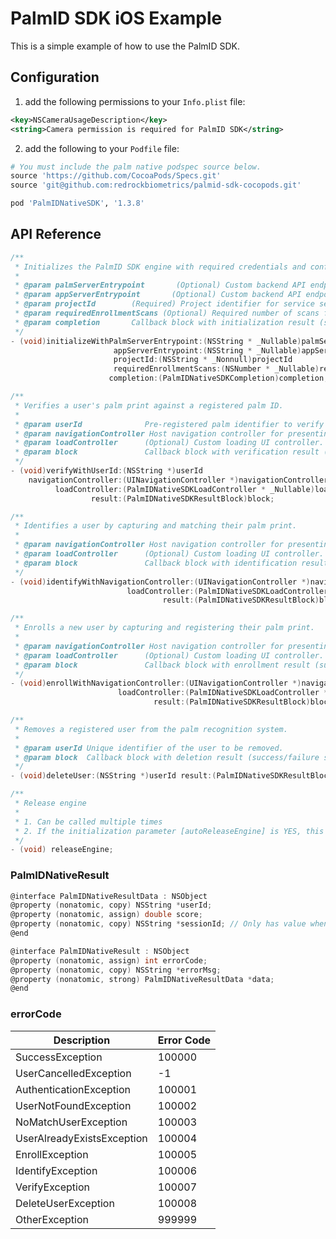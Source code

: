 # PalmID SDK iOS Example

This is a simple example of how to use the PalmID SDK.

## Configuration

1. add the following permissions to your `Info.plist` file:

```xml
<key>NSCameraUsageDescription</key>
<string>Camera permission is required for PalmID SDK</string>
```

2. add the following to your `Podfile` file:

```ruby
# You must include the palm native podspec source below.
source 'https://github.com/CocoaPods/Specs.git'
source 'git@github.com:redrockbiometrics/palmid-sdk-cocopods.git'

pod 'PalmIDNativeSDK', '1.3.8'
```

## API Reference

```c
/**
 * Initializes the PalmID SDK engine with required credentials and configuration.
 *
 * @param palmServerEntrypoint       (Optional) Custom backend API endpoint URL. Pass `nil` to use the default endpoint.
 * @param appServerEntrypoint       (Optional) Custom backend API endpoint URL. Pass `nil` to use the default endpoint.
 * @param projectId        (Required) Project identifier for service segregation. Must not be `nil`.
 * @param requiredEnrollmentScans (Optional) Required number of scans for enrollment. Pass `nil` if not required.
 * @param completion       Callback block with initialization result (success/failure).
 */
- (void)initializeWithPalmServerEntrypoint:(NSString * _Nullable)palmServerEntrypoint
                       appServerEntrypoint:(NSString * _Nullable)appServerEntrypoint
                       projectId:(NSString * _Nonnull)projectId
                       requiredEnrollmentScans:(NSNumber * _Nullable)requiredEnrollmentScans
                      completion:(PalmIDNativeSDKCompletion)completion;

/**
 * Verifies a user's palm print against a registered palm ID.
 *
 * @param userId              Pre-registered palm identifier to verify against.
 * @param navigationController Host navigation controller for presenting verification UI.
 * @param loadController      (Optional) Custom loading UI controller. Pass `nil` for default UI.
 * @param block               Callback block with verification result (success/failure and metadata).
 */
- (void)verifyWithUserId:(NSString *)userId
    navigationController:(UINavigationController *)navigationController
          loadController:(PalmIDNativeSDKLoadController * _Nullable)loadController
                  result:(PalmIDNativeSDKResultBlock)block;

/**
 * Identifies a user by capturing and matching their palm print.
 *
 * @param navigationController Host navigation controller for presenting capture UI.
 * @param loadController      (Optional) Custom loading UI controller. Pass `nil` for default UI.
 * @param block               Callback block with identification result (matched palm ID or error).
 */
- (void)identifyWithNavigationController:(UINavigationController *)navigationController
                          loadController:(PalmIDNativeSDKLoadController * _Nullable)loadController
                                  result:(PalmIDNativeSDKResultBlock)block;

/**
 * Enrolls a new user by capturing and registering their palm print.
 *
 * @param navigationController Host navigation controller for presenting enrollment UI.
 * @param loadController      (Optional) Custom loading UI controller. Pass `nil` for default UI.
 * @param block               Callback block with enrollment result (success/failure status).
 */
- (void)enrollWithNavigationController:(UINavigationController *)navigationController
                        loadController:(PalmIDNativeSDKLoadController * _Nullable)loadController
                                result:(PalmIDNativeSDKResultBlock)block;

/**
 * Removes a registered user from the palm recognition system.
 *
 * @param userId Unique identifier of the user to be removed.
 * @param block  Callback block with deletion result (success/failure status).
 */
- (void)deleteUser:(NSString *)userId result:(PalmIDNativeSDKResultBlock)block;

/**
 * Release engine
 *
 * 1. Can be called multiple times
 * 2. If the initialization parameter [autoReleaseEngine] is YES, this method does not need to be called.
 */
- (void) releaseEngine;
```

### PalmIDNativeResult

```c
@interface PalmIDNativeResultData : NSObject
@property (nonatomic, copy) NSString *userId;
@property (nonatomic, assign) double score;
@property (nonatomic, copy) NSString *sessionId; // Only has value when appServerEntrypoint is specified during initialization
@end

@interface PalmIDNativeResult : NSObject
@property (nonatomic, assign) int errorCode;
@property (nonatomic, copy) NSString *errorMsg;
@property (nonatomic, strong) PalmIDNativeResultData *data;
@end
```
### errorCode

| Description | Error Code |
|------------|-------------|
| SuccessException          | 100000  |
| UserCancelledException    | -1      |
| AuthenticationException   | 100001  |
| UserNotFoundException     | 100002  |
| NoMatchUserException      | 100003  |
| UserAlreadyExistsException| 100004  |
| EnrollException           | 100005  |
| IdentifyException         | 100006  |
| VerifyException           | 100007  |
| DeleteUserException       | 100008  |
| OtherException            | 999999  |